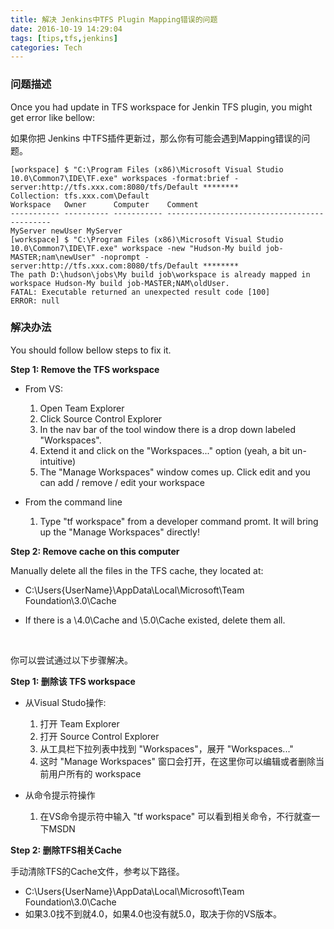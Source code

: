 ```yaml
---
title: 解决 Jenkins中TFS Plugin Mapping错误的问题
date: 2016-10-19 14:29:04
tags: [tips,tfs,jenkins]
categories: Tech
---
```

### 问题描述

Once you had update in TFS workspace for Jenkin TFS plugin, you might get error like bellow:

如果你把 Jenkins 中TFS插件更新过，那么你有可能会遇到Mapping错误的问题。

```
[workspace] $ "C:\Program Files (x86)\Microsoft Visual Studio 10.0\Common7\IDE\TF.exe" workspaces -format:brief -server:http://tfs.xxx.com:8080/tfs/Default ********
Collection: tfs.xxx.com\Default
Workspace   Owner      Computer    Comment
----------- ---------- ----------- --------------------------------------------
MyServer newUser MyServer 
[workspace] $ "C:\Program Files (x86)\Microsoft Visual Studio 10.0\Common7\IDE\TF.exe" workspace -new "Hudson-My build job-MASTER;nam\newUser" -noprompt -server:http://tfs.xxx.com:8080/tfs/Default ********
The path D:\hudson\jobs\My build job\workspace is already mapped in workspace Hudson-My build job-MASTER;NAM\oldUser.
FATAL: Executable returned an unexpected result code [100]
ERROR: null
```

### 解决办法

You should follow bellow steps to fix it.

**Step 1: Remove the TFS workspace**

- From VS:
    1. Open Team Explorer
    2. Click Source Control Explorer
    3. In the nav bar of the tool window there is a drop down labeled "Workspaces".
    4. Extend it and click on the "Workspaces..." option (yeah, a bit un-intuitive)
    5. The "Manage Workspaces" window comes up. Click edit and you can add / remove / edit your workspace

- From the command line
    1. Type "tf workspace" from a developer command promt. It will bring up the "Manage Workspaces" directly!

**Step 2: Remove cache on this computer** 

Manually delete all the files in the TFS cache, they located at:

- C:\Users\{UserName}\AppData\Local\Microsoft\Team Foundation\3.0\Cache

- If there is a \4.0\Cache and \5.0\Cache existed, delete them all.

  ​

你可以尝试通过以下步骤解决。

**Step 1: 删除该 TFS workspace**

- 从Visual Studo操作:
    1. 打开 Team Explorer
    2. 打开 Source Control Explorer
    3. 从工具栏下拉列表中找到 "Workspaces"，展开 "Workspaces..." 
    4. 这时 "Manage Workspaces" 窗口会打开，在这里你可以编辑或者删除当前用户所有的 workspace

- 从命令提示符操作
    1. 在VS命令提示符中输入 "tf workspace" 可以看到相关命令，不行就查一下MSDN

**Step 2: 删除TFS相关Cache** 

手动清除TFS的Cache文件，参考以下路径。

- C:\Users\{UserName}\AppData\Local\Microsoft\Team Foundation\3.0\Cache
- 如果3.0找不到就4.0，如果4.0也没有就5.0，取决于你的VS版本。